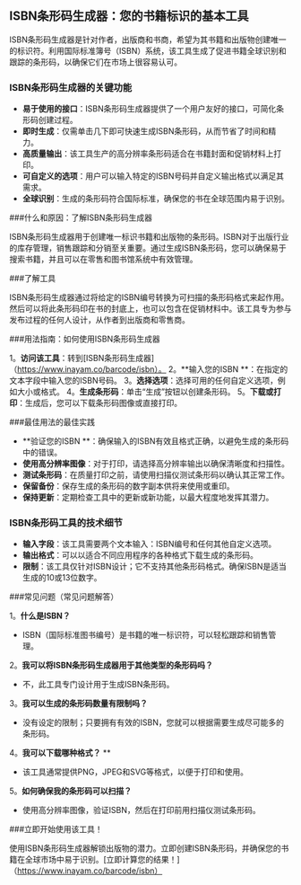 ## ISBN条形码生成器：您的书籍标识的基本工具

ISBN条形码生成器是针对作者，出版商和书商，希望为其书籍和出版物创建唯一的标识符。利用国际标准簿号（ISBN）系统，该工具生成了促进书籍全球识别和跟踪的条形码，以确保它们在市场上很容易认可。

### ISBN条形码生成器的关键功能

-  **易于使用的接口**：ISBN条形码生成器提供了一个用户友好的接口，可简化条形码创建过程。
-  **即时生成**：仅需单击几下即可快速生成ISBN条形码，从而节省了时间和精力。
-  **高质量输出**：该工具生产的高分辨率条形码适合在书籍封面和促销材料上打印。
-  **可自定义的选项**：用户可以输入特定的ISBN号码并自定义输出格式以满足其需求。
-  **全球识别**：生成的条形码符合国际标准，确保您的书在全球范围内易于识别。

###什么和原因：了解ISBN条形码生成器

ISBN条形码生成器用于创建唯一标识书籍和出版物的条形码。ISBN对于出版行业的库存管理，销售跟踪和分销至关重要。通过生成ISBN条形码，您可以确保易于搜索书籍，并且可以在零售和图书馆系统中有效管理。

###了解工具

ISBN条形码生成器通过将给定的ISBN编号转换为可扫描的条形码格式来起作用。然后可以将此条形码印在书的封底上，也可以包含在促销材料中。该工具专为参与发布过程的任何人设计，从作者到出版商和零售商。

###用法指南：如何使用ISBN条形码生成器

1。**访问该工具**：转到[ISBN条形码生成器]（https://www.inayam.co/barcode/isbn）。
2。**输入您的ISBN **：在指定的文本字段中输入您的ISBN号码。
3。**选择选项**：选择可用的任何自定义选项，例如大小或格式。
4。**生成条形码**：单击“生成”按钮以创建条形码。
5。**下载或打印**：生成后，您可以下载条形码图像或直接打印。

###最佳用法的最佳实践

-  **验证您的ISBN **：确保输入的ISBN有效且格式正确，以避免生成的条形码中的错误。
-  **使用高分辨率图像**：对于打印，请选择高分辨率输出以确保清晰度和扫描性。
-  **测试条形码**：在质量打印之前，请使用扫描仪测试条形码以确认其正常工作。
-  **保留备份**：保存生成的条形码的数字副本供将来使用或重印。
-  **保持更新**：定期检查工具中的更新或新功能，以最大程度地发挥其潜力。

### ISBN条形码工具的技术细节

-  **输入字段**：该工具需要两个文本输入：ISBN编号和任何其他自定义选项。
-  **输出格式**：可以以适合不同应用程序的各种格式下载生成的条形码。
-  **限制**：该工具仅针对ISBN设计；它不支持其他条形码格式。确保ISBN是适当生成的10或13位数字。

###常见问题（常见问题解答）

1。**什么是ISBN？**
-  ISBN（国际标准图书编号）是书籍的唯一标识符，可以轻松跟踪和销售管理。

2。**我可以将ISBN条形码生成器用于其他类型的条形码吗？**
- 不，此工具专门设计用于生成ISBN条形码。

3。**我可以生成的条形码数量有限制吗？**
- 没有设定的限制；只要拥有有效的ISBN，您就可以根据需要生成尽可能多的条形码。

4。**我可以下载哪种格式？** **
- 该工具通常提供PNG，JPEG和SVG等格式，以便于打印和使用。

5。**如何确保我的条形码可以扫描？**
- 使用高分辨率图像，验证ISBN，然后在打印前用扫描仪测试条形码。

###立即开始使用该工具！

使用ISBN条形码生成器解锁出版物的潜力。立即创建ISBN条形码，并确保您的书籍在全球市场中易于识别。[立即计算您的结果！]（https://www.inayam.co/barcode/isbn）